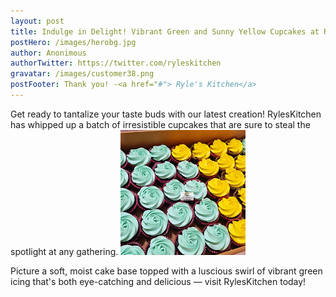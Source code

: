 ```yaml
---
layout: post
title: Indulge in Delight! Vibrant Green and Sunny Yellow Cupcakes at RylesKitchen
postHero: /images/herobg.jpg
author: Anonimous
authorTwitter: https://twitter.com/ryleskitchen
gravatar: /images/customer38.png
postFooter: Thank you! -<a href="#"> Ryle's Kitchen</a>
---
```



Get ready to tantalize your taste buds with our latest creation! RylesKitchen has whipped up a batch of irresistible cupcakes that are sure to steal the spotlight at any gathering.
<img class="pull-left" src="/images/041723-1.png" alt="Cup cakes"><br>

Picture a soft, moist cake base topped with a luscious swirl of vibrant green icing that's both eye-catching and delicious — visit RylesKitchen today!